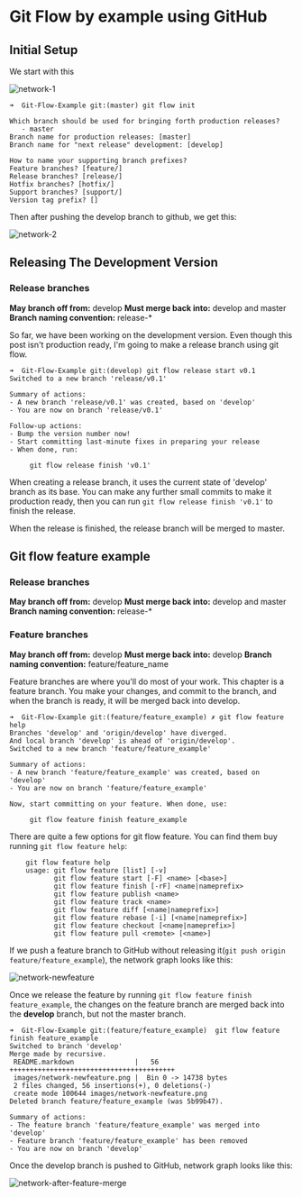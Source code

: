 # Git Flow by example using GitHub #

## Initial Setup ##

We start with this

![network-1](http://github.com/eadz/Git-Flow-Example/raw/develop/images/network-1.png "Initial Commit Network Image")

	➜  Git-Flow-Example git:(master) git flow init

	Which branch should be used for bringing forth production releases?
	   - master
	Branch name for production releases: [master] 
	Branch name for "next release" development: [develop] 

	How to name your supporting branch prefixes?
	Feature branches? [feature/] 
	Release branches? [release/] 
	Hotfix branches? [hotfix/] 
	Support branches? [support/] 
	Version tag prefix? []
	
Then after pushing the develop branch to github, we get this:

![network-2](http://github.com/eadz/Git-Flow-Example/raw/develop/images/network-2.png "After git flow init")

## Releasing The Development Version ##

### Release branches ###
**May branch off from:** develop
**Must merge back into:** develop and master
**Branch naming convention:** release-*

So far, we have been working on the development version. 
Even though this post isn't production ready, I'm going to make a release branch using git flow. 

	➜  Git-Flow-Example git:(develop) git flow release start v0.1                      
	Switched to a new branch 'release/v0.1'

	Summary of actions:
	- A new branch 'release/v0.1' was created, based on 'develop'
	- You are now on branch 'release/v0.1'

	Follow-up actions:
	- Bump the version number now!
	- Start committing last-minute fixes in preparing your release
	- When done, run:

	     git flow release finish 'v0.1'

When creating a release branch, it uses the current state of 'develop' branch as its base. You can make any further small commits to make it production ready, then you can run `git flow release finish 'v0.1'` to finish the release. 

When the release is finished, the release branch will be merged to master. 


## Git flow feature example ##

### Release branches ###
**May branch off from:** develop
**Must merge back into:** develop and master
**Branch naming convention:** release-*

### Feature branches ###
**May branch off from:** develop
**Must merge back into:** develop
**Branch naming convention:** feature/feature_name

Feature branches are where you'll do most of your work. This chapter is a feature branch. You make your changes, and commit to the branch, and when the branch is ready, it will be merged back into develop. 

	➜  Git-Flow-Example git:(feature/feature_example) ✗ git flow feature help
	Branches 'develop' and 'origin/develop' have diverged.
	And local branch 'develop' is ahead of 'origin/develop'.
	Switched to a new branch 'feature/feature_example'

	Summary of actions:
	- A new branch 'feature/feature_example' was created, based on 'develop'
	- You are now on branch 'feature/feature_example'

	Now, start committing on your feature. When done, use:

	     git flow feature finish feature_example

There are quite a few options for git flow feature. You can find them buy running `git flow feature help`:

		git flow feature help
		usage: git flow feature [list] [-v]
		       git flow feature start [-F] <name> [<base>]
		       git flow feature finish [-rF] <name|nameprefix>
		       git flow feature publish <name>
		       git flow feature track <name>
		       git flow feature diff [<name|nameprefix>]
		       git flow feature rebase [-i] [<name|nameprefix>]
		       git flow feature checkout [<name|nameprefix>]
		       git flow feature pull <remote> [<name>]

If we push a feature branch to GitHub without releasing it(`git push origin feature/feature_example`), the network graph looks like this:

![network-newfeature](http://github.com/eadz/Git-Flow-Example/raw/develop/images/network-newfeature.png "After pushing feature branch")

Once we release the feature by running `git flow feature finish feature_example`, the changes on the feature branch are merged back into the **develop** branch, but not the master branch.

	➜  Git-Flow-Example git:(feature/feature_example)  git flow feature finish feature_example
	Switched to branch 'develop'
	Merge made by recursive.
	 README.markdown               |   56 +++++++++++++++++++++++++++++++++++++++++
	 images/network-newfeature.png |  Bin 0 -> 14738 bytes
	 2 files changed, 56 insertions(+), 0 deletions(-)
	 create mode 100644 images/network-newfeature.png
	Deleted branch feature/feature_example (was 5b99b47).

	Summary of actions:
	- The feature branch 'feature/feature_example' was merged into 'develop'
	- Feature branch 'feature/feature_example' has been removed
	- You are now on branch 'develop'

Once the develop branch is pushed to GitHub, network graph looks like this:

![network-after-feature-merge](http://github.com/eadz/Git-Flow-Example/raw/develop/images/network-after-feature-merge.png "After pushing merging")

